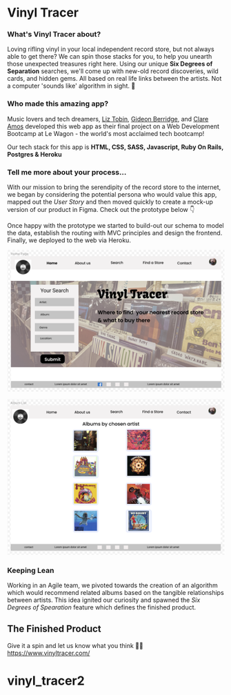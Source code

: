# Vinyl Tracer 

### What's Vinyl Tracer about?

Loving rifling vinyl in your local independent record store, but not always able to get there? We can spin those stacks for you, to help you unearth those unexpected treasures right here. Using our unique **Six Degrees of Separation** searches, we'll come up with new-old record discoveries, wild cards, and hidden gems. All based on real life links between the artists. Not a computer 'sounds like' algorithm in sight. 	:man_dancing:

### Who made this amazing app?

Music lovers and tech dreamers, [Liz Tobin](https://github.com/lizmtobin), [Gideon Berridge](https://github.com/GidBerridge), and [Clare Amos](https://github.com/Architravelt) developed this web app as their final project on a Web Development Bootcamp at Le Wagon - the world's most acclaimed tech bootcamp! 

Our tech stack for this app is **HTML, CSS, SASS, Javascript, Ruby On Rails, Postgres & Heroku** 

### Tell me more about your process...

With our mission to bring the serendipity of the record store to the internet, we began by considering the potential persona who would value this app, mapped out the *User Story* and then moved quickly to create a mock-up version of our product in Figma. Check out the prototype below :point_down: 

Once happy with the prototype we started to build-out our schema to model the data, establish the routing with MVC principles and design the frontend. Finally, we deployed to the web via Heroku. 

![Image of Figma](https://github.com/lizmtobin/vinyl_tracer/blob/92bd3da7395b080a737099b9fb271f633a2a6c06/app/assets/images/Screenshot%202021-11-08%20at%2019.46.40.png)


![Image of Figma](https://github.com/lizmtobin/vinyl_tracer/blob/92bd3da7395b080a737099b9fb271f633a2a6c06/app/assets/images/Screenshot%202021-11-08%20at%2019.46.50.png)

### Keeping Lean
Working in an Agile team, we pivoted towards the creation of an algorithm which would recommend related albums based on the tangible relationships between artists. This idea ignited our curiosity and spawned the *Six Degrees of Spearation* feature which defines the finished product. 

## The Finished Product

Give it a spin and let us know what you think :woman_technologist:  https://www.vinyltracer.com/
# vinyl_tracer2

